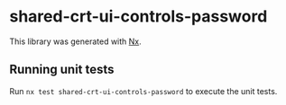 # shared-crt-ui-controls-password

This library was generated with [Nx](https://nx.dev).

## Running unit tests

Run `nx test shared-crt-ui-controls-password` to execute the unit tests.
